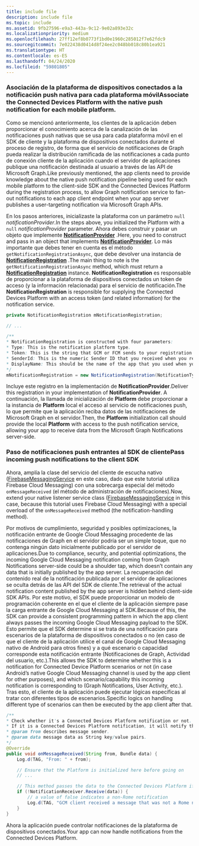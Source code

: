 ```yaml
---
title: include file
description: include file
ms.topic: include
ms.assetid: 9fb27596-e9a3-443a-9c12-9e02a893e32c
ms.localizationpriority: medium
ms.openlocfilehash: 27ff12ef8b0773f1bd0e1960c285012f7e62fdc9
ms.sourcegitcommit: 7e022438d0414d8f24ee2c048bb018c80b1ea921
ms.translationtype: HT
ms.contentlocale: es-ES
ms.lasthandoff: 04/24/2020
ms.locfileid: "59801805"
---
```

### <a name="associate-the-connected-devices-platform-with-the-native-push-notification-for-each-mobile-platform"></a><span data-ttu-id="6b07a-103">Asociación de la plataforma de dispositivos conectados a la notificación push nativa para cada plataforma móvil</span><span class="sxs-lookup"><span data-stu-id="6b07a-103">Associate the Connected Devices Platform with the native push notification for each mobile platform.</span></span> 

<span data-ttu-id="6b07a-104">Como se mencionó anteriormente, los clientes de la aplicación deben proporcionar el conocimiento acerca de la canalización de las notificaciones push nativas que se usa para cada plataforma móvil en el SDK de cliente y la plataforma de dispositivos conectados durante el proceso de registro, de forma que el servicio de notificaciones de Graph pueda realizar la distribución ramificada de las notificaciones a cada punto de conexión cliente de la aplicación cuando el servidor de aplicaciones publique una notificación destinada al usuario a través de las API de Microsoft Graph.</span><span class="sxs-lookup"><span data-stu-id="6b07a-104">Like previously mentioned, the app clients need to provide knowledge about the native push notification pipeline being used for each mobile platform to the client-side SDK and the Connected Devices Platform during the registration process, to allow Graph notification service to fan-out notifications to each app client endpoint when your app server publishes a user-targeting notification via Microsoft Graph APIs.</span></span>

<span data-ttu-id="6b07a-105">En los pasos anteriores, inicializaste la plataforma con un parámetro `null` *notificationProvider*.</span><span class="sxs-lookup"><span data-stu-id="6b07a-105">In the steps above, you initialized the Platform with a `null` *notificationProvider* parameter.</span></span> <span data-ttu-id="6b07a-106">Ahora debes construir y pasar un objeto que implemente **[NotificationProvider](https://docs.microsoft.com/java/api/com.microsoft.connecteddevices.core._notification_provider)** .</span><span class="sxs-lookup"><span data-stu-id="6b07a-106">Here, you need to construct and pass in an object that implements **[NotificationProvider](https://docs.microsoft.com/java/api/com.microsoft.connecteddevices.core._notification_provider)**.</span></span> <span data-ttu-id="6b07a-107">Lo más importante que debes tener en cuenta es el método `getNotificationRegistrationAsync`, que debe devolver una instancia de **[NotificationRegistration](https://docs.microsoft.com/java/api/com.microsoft.connecteddevices.core._notification_registration)** .</span><span class="sxs-lookup"><span data-stu-id="6b07a-107">The main thing to note is the `getNotificationRegistrationAsync` method, which must return a **[NotificationRegistration](https://docs.microsoft.com/java/api/com.microsoft.connecteddevices.core._notification_registration)** instance.</span></span> <span data-ttu-id="6b07a-108">**NotificationRegistration** es responsable de proporcionar a la plataforma de dispositivos conectados un token de acceso (y la información relacionada) para el servicio de notificación.</span><span class="sxs-lookup"><span data-stu-id="6b07a-108">The **NotificationRegistration** is responsible for supplying the Connected Devices Platform with an access token (and related information) for the notification service.</span></span>

```java
private NotificationRegistration mNotificationRegistration;

// ...

/**
* NotificationRegistration is constructed with four parameters:
* Type: This is the notification platform type.
* Token: This is the string that GCM or FCM sends to your registration intent service.
* SenderId: This is the numeric Sender ID that you received when you registered your app for push notifications.
* DisplayName: This should be the name of the app that you used when you registered it on the Microsoft dev portal. 
*/
mNotificationRegistration = new NotificationRegistration(NotificationType.FCM, token, FCM_SENDER_ID, "MyAppName");
```

<span data-ttu-id="6b07a-109">Incluye este registro en la implementación de **NotificationProvider**.</span><span class="sxs-lookup"><span data-stu-id="6b07a-109">Deliver this registration in your implementation of **NotificationProvider**.</span></span> <span data-ttu-id="6b07a-110">A continuación, la llamada de inicialización de **Platform** debe proporcionar a la instancia de **Platform** local el acceso al servicio de notificaciones push, lo que permite que la aplicación reciba datos de las notificaciones de Microsoft Graph en el servidor.</span><span class="sxs-lookup"><span data-stu-id="6b07a-110">Then, the **Platform** initialization call should provide the local **Platform** with access to the push notification service, allowing your app to receive data from the Microsoft Graph Notifications server-side.</span></span> 

### <a name="pass-incoming-push-notifications-to-the-client-sdk"></a><span data-ttu-id="6b07a-111">Paso de notificaciones push entrantes al SDK de cliente</span><span class="sxs-lookup"><span data-stu-id="6b07a-111">Pass incoming push notifications to the client SDK</span></span>
<span data-ttu-id="6b07a-112">Ahora, amplía la clase del servicio del cliente de escucha nativo ([FirebaseMessagingService](https://firebase.google.com/docs/reference/android/com/google/firebase/messaging/FirebaseMessagingService) en este caso, dado que este tutorial utiliza Firebase Cloud Messaging) con una sobrecarga especial del método `onMessageReceived` (el método de administración de notificaciones).</span><span class="sxs-lookup"><span data-stu-id="6b07a-112">Now, extend your native listener service class ([FirebaseMessagingService](https://firebase.google.com/docs/reference/android/com/google/firebase/messaging/FirebaseMessagingService) in this case, because this tutorial uses Firebase Cloud Messaging) with a special overload of the `onMessageReceived` method (the notification-handling method).</span></span>

<span data-ttu-id="6b07a-113">Por motivos de cumplimiento, seguridad y posibles optimizaciones, la notificación entrante de Google Cloud Messaging procedente de las notificaciones de Graph en el servidor podría ser un simple toque, que no contenga ningún dato inicialmente publicado por el servidor de aplicaciones.</span><span class="sxs-lookup"><span data-stu-id="6b07a-113">Due to compliance, security, and potential optimizations, the incoming Google Cloud Messaging notification coming from Graph Notifications server-side could be a shoulder tap, which doesn’t contain any data that is initially published by the app server.</span></span> <span data-ttu-id="6b07a-114">La recuperación del contenido real de la notificación publicada por el servidor de aplicaciones se oculta detrás de las API del SDK de cliente.</span><span class="sxs-lookup"><span data-stu-id="6b07a-114">The retrieval of the actual notification content published by the app server is hidden behind client-side SDK APIs.</span></span> <span data-ttu-id="6b07a-115">Por este motivo, el SDK puede proporcionar un modelo de programación coherente en el que el cliente de la aplicación siempre pase la carga entrante de Google Cloud Messaging al SDK.</span><span class="sxs-lookup"><span data-stu-id="6b07a-115">Because of this, the SDK can provide a consistent programming pattern in which the app client always passes the incoming Google Cloud Messaging payload to the SDK.</span></span> <span data-ttu-id="6b07a-116">Esto permite que el SDK determine si se trata de una notificación para escenarios de la plataforma de dispositivos conectados o no (en caso de que el cliente de la aplicación utilice el canal de Google Cloud Messaging nativo de Android para otros fines) y a qué escenario o capacidad corresponde esta notificación entrante (Notificaciones de Graph, Actividad del usuario, etc.).</span><span class="sxs-lookup"><span data-stu-id="6b07a-116">This allows the SDK to determine whether this is a notification for Connected Device Platform scenarios or not (in case Android’s native Google Cloud Messaging channel is used by the app client for other purposes), and which scenario/capability this incoming notification is corresponding to (Graph Notifications, User Activity, etc.).</span></span> <span data-ttu-id="6b07a-117">Tras esto, el cliente de la aplicación puede ejecutar lógicas específicas al tratar con diferentes tipos de escenarios.</span><span class="sxs-lookup"><span data-stu-id="6b07a-117">Specific logics on handling different type of scenarios can then be executed by the app client after that.</span></span> 

```java
/**
* Check whether it's a Connected Devices Platform notification or not.
* If it is a Connected Devices Platform notification, it will notify the apps with the information in the notification.
* @param from describes message sender.
* @param data message data as String key/value pairs.
*/
@Override
public void onMessageReceived(String from, Bundle data) {
    Log.d(TAG, "From: " + from);

    // Ensure that the Platform is initialized here before going on
    // ...

    // This method passes the data to the Connected Devices Platform if is compatible.
    if (!NotificationReceiver.Receive(data)) {
        // a value of false indicates a non-Rome notification
        Log.d(TAG, "GCM client received a message that was not a Rome notification");
    }
}
```

<span data-ttu-id="6b07a-118">Ahora la aplicación puede controlar notificaciones de la plataforma de dispositivos conectados.</span><span class="sxs-lookup"><span data-stu-id="6b07a-118">Your app can now handle notifications from the Connected Devices Platform.</span></span>

